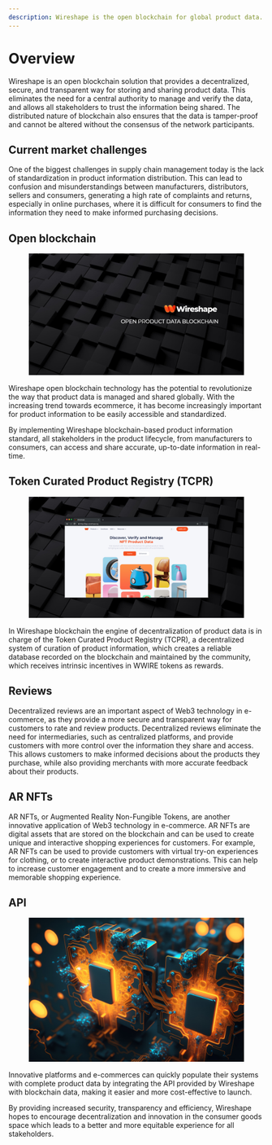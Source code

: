 ```yaml
---
description: Wireshape is the open blockchain for global product data.
---
```


# Overview

Wireshape is an open blockchain solution that provides a decentralized, secure, and transparent way for storing and sharing product data. This eliminates the need for a central authority to manage and verify the data, and allows all stakeholders to trust the information being shared. The distributed nature of blockchain also ensures that the data is tamper-proof and cannot be altered without the consensus of the network participants.

## Current market challenges

One of the biggest challenges in supply chain management today is the lack of standardization in product information distribution. This can lead to confusion and misunderstandings between manufacturers, distributors, sellers and consumers, generating a high rate of complaints and returns, especially in online purchases, where it is difficult for consumers to find the information they need to make informed purchasing decisions.

## Open blockchain

<figure><img src=".gitbook/assets/open-product-data-blockchain.jpg" alt=""><figcaption></figcaption></figure>

Wireshape open blockchain technology has the potential to revolutionize the way that product data is managed and shared globally. With the increasing trend towards ecommerce, it has become increasingly important for product information to be easily accessible and standardized.

By implementing Wireshape blockchain-based product information standard, all stakeholders in the product lifecycle, from manufacturers to consumers, can access and share accurate, up-to-date information in real-time.

## Token Curated Product Registry (TCPR)

<figure><img src=".gitbook/assets/wireshape-dapp-white.jpg" alt=""><figcaption></figcaption></figure>

In Wireshape blockchain the engine of decentralization of product data is in charge of the Token Curated Product Registry (TCPR), a decentralized system of curation of product information, which creates a reliable database recorded on the blockchain and maintained by the community, which receives intrinsic incentives in WWIRE tokens as rewards.

## Reviews <a href="#reviews" id="reviews"></a>

Decentralized reviews are an important aspect of Web3 technology in e-commerce, as they provide a more secure and transparent way for customers to rate and review products. Decentralized reviews eliminate the need for intermediaries, such as centralized platforms, and provide customers with more control over the information they share and access. This allows customers to make informed decisions about the products they purchase, while also providing merchants with more accurate feedback about their products.

## AR NFTs <a href="#ar-nfts" id="ar-nfts"></a>

AR NFTs, or Augmented Reality Non-Fungible Tokens, are another innovative application of Web3 technology in e-commerce. AR NFTs are digital assets that are stored on the blockchain and can be used to create unique and interactive shopping experiences for customers. For example, AR NFTs can be used to provide customers with virtual try-on experiences for clothing, or to create interactive product demonstrations. This can help to increase customer engagement and to create a more immersive and memorable shopping experience.

## API

<figure><img src=".gitbook/assets/ws-api.jpg" alt=""><figcaption></figcaption></figure>

Innovative platforms and e-commerces can quickly populate their systems with complete product data by integrating the API provided by Wireshape with blockchain data, making it easier and more cost-effective to launch.

By providing increased security, transparency and efficiency, Wireshape hopes to encourage decentralization and innovation in the consumer goods space which leads to a better and more equitable experience for all stakeholders.

